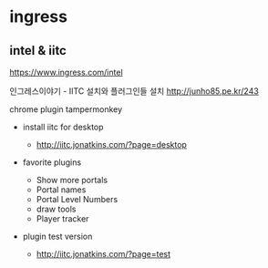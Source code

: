 # ingress

## intel & iitc
https://www.ingress.com/intel

인그레스이야기 - IITC 설치와 플러그인들 설치
http://junho85.pe.kr/243

chrome plugin tampermonkey

* install iitc for desktop
  * http://iitc.jonatkins.com/?page=desktop

* favorite plugins
  * Show more portals
  * Portal names
  * Portal Level Numbers
  * draw tools
  * Player tracker

* plugin test version
  * http://iitc.jonatkins.com/?page=test